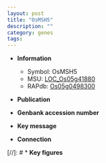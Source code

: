 ```yaml
---
layout: post
title: "OsMSH5"
description: ""
category: genes
tags: 
---
```


* **Information**  
    + Symbol: OsMSH5  
    + MSU: [LOC_Os05g41880](http://rice.uga.edu/cgi-bin/ORF_infopage.cgi?orf=LOC_Os05g41880)  
    + RAPdb: [Os05g0498300](http://rapdb.dna.affrc.go.jp/viewer/gbrowse_details/irgsp1?name=Os05g0498300)  

* **Publication**  

* **Genbank accession number**  

* **Key message**  

* **Connection**  

[//]: # * **Key figures**  



